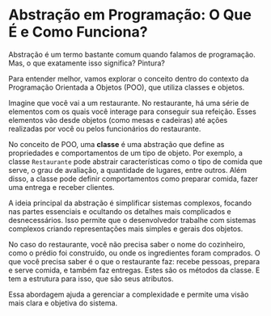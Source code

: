 # Abstração em Programação: O Que É e Como Funciona?

Abstração é um termo bastante comum quando falamos de programação. Mas, o que exatamente isso significa? Pintura?

Para entender melhor, vamos explorar o conceito dentro do contexto da Programação Orientada a Objetos (POO), que utiliza classes e objetos.

Imagine que você vai a um restaurante. No restaurante, há uma série de elementos com os quais você interage para conseguir sua refeição. Esses elementos vão desde objetos (como mesas e cadeiras) até ações realizadas por você ou pelos funcionários do restaurante.

No conceito de POO, uma **classe** é uma abstração que define as propriedades e comportamentos de um tipo de objeto. Por exemplo, a classe `Restaurante` pode abstrair características como o tipo de comida que serve, o grau de avaliação, a quantidade de lugares, entre outros. Além disso, a classe pode definir comportamentos como preparar comida, fazer uma entrega e receber clientes.

A ideia principal da abstração é simplificar sistemas complexos, focando nas partes essenciais e ocultando os detalhes mais complicados e desnecessários. Isso permite que o desenvolvedor trabalhe com sistemas complexos criando representações mais simples e gerais dos objetos.

No caso do restaurante, você não precisa saber o nome do cozinheiro, como o prédio foi construído, ou onde os ingredientes foram comprados. O que você precisa saber é o que o restaurante faz: recebe pessoas, prepara e serve comida, e também faz entregas. Estes são os métodos da classe. E tem a estrutura para isso, que são seus atributos.

Essa abordagem ajuda a gerenciar a complexidade e permite uma visão mais clara e objetiva do sistema.